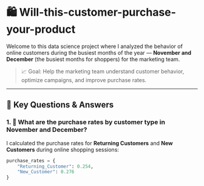 # 🛍️ Will-this-customer-purchase-your-product

Welcome to this data science project where I analyzed the behavior of online customers during the busiest months of the year — **November and December** (the busiest months for shoppers) for the marketing team.

> 📈 Goal: Help the marketing team understand customer behavior, optimize campaigns, and improve purchase rates.

---

## 📌 Key Questions & Answers

### 1. 🛒 What are the purchase rates by customer type in November and December?

I calculated the purchase rates for **Returning Customers** and **New Customers** during online shopping sessions:

```python
purchase_rates = {
    "Returning_Customer": 0.254,
    "New_Customer": 0.276
}
